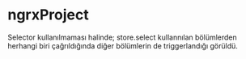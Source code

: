 # ngrxProject
Selector kullanılmaması halinde; store.select kullannılan bölümlerden herhangi biri çağrıldığında diğer bölümlerin de triggerlandığı görüldü.
